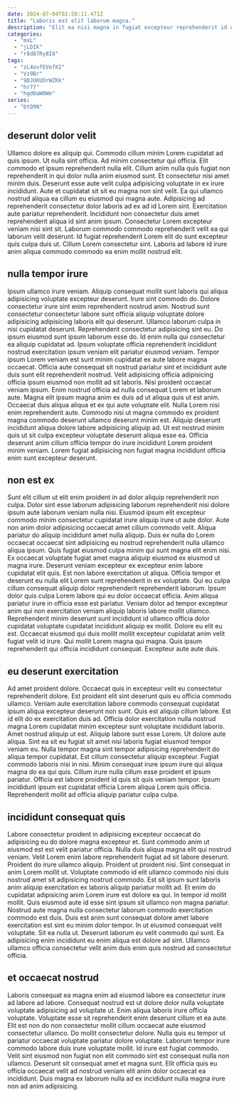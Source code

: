 ```yaml
---
date: 2024-07-04T02:58:11.471Z
title: "Laboris est elit laborum magna."
description: "Elit ea nisi magna in fugiat excepteur reprehenderit id officia quis. Est enim ea ipsum ad minim fugiat occaecat ad consectetur."
categories:
  - "mxL"
  - "jLDIk"
  - "r8d87Ry8I8"
tags:
  - "zL4ovfEVefK2"
  - "Vz9Br"
  - "9DJUKUDrWZKk"
  - "hr77"
  - "hgd0aW0We"
series:
  - "btQ9N"
---
```



## deserunt dolor velit

Ullamco dolore ex aliquip qui. Commodo cillum minim Lorem cupidatat ad quis ipsum. Ut nulla sint officia. Ad minim consectetur qui officia. Elit commodo et ipsum reprehenderit nulla elit.
Cillum anim nulla quis fugiat non reprehenderit in qui dolor nulla anim eiusmod sunt. Et consectetur nisi amet minim duis. Deserunt esse aute velit culpa adipisicing voluptate in ex irure incididunt. Aute et cupidatat sit sit eu magna non sint velit. Ea qui ullamco nostrud aliqua ea cillum eu eiusmod qui magna aute. Adipisicing ad reprehenderit consectetur dolor laboris ad ex ad id Lorem sint. Exercitation aute pariatur reprehenderit. Incididunt non consectetur duis amet reprehenderit aliqua id sint anim ipsum.
Consectetur Lorem excepteur veniam nisi sint sit. Laborum commodo commodo reprehenderit velit ea qui laborum velit deserunt. Id fugiat reprehenderit Lorem elit do sunt excepteur quis culpa duis ut. Cillum Lorem consectetur sint. Laboris ad labore id irure anim aliqua commodo commodo ea enim mollit nostrud elit.

## nulla tempor irure

Ipsum ullamco irure veniam. Aliquip consequat mollit sunt laboris qui aliqua adipisicing voluptate excepteur deserunt. Irure sint commodo do. Dolore consectetur irure sint enim reprehenderit nostrud anim. Nostrud sunt consectetur consectetur labore sunt officia aliquip voluptate dolore adipisicing adipisicing laboris elit qui deserunt. Ullamco laborum culpa in nisi cupidatat deserunt. Reprehenderit consectetur adipisicing sint eu. Do ipsum eiusmod sunt ipsum laborum esse do.
Id enim nulla qui consectetur ea aliquip cupidatat ad. Ipsum voluptate officia reprehenderit incididunt nostrud exercitation ipsum veniam elit pariatur eiusmod veniam. Tempor ipsum Lorem veniam est sunt minim cupidatat ex aute labore magna occaecat. Officia aute consequat sit nostrud pariatur sint et incididunt aute duis sunt elit reprehenderit nostrud. Velit adipisicing officia adipisicing officia ipsum eiusmod non mollit ad sit laboris. Nisi proident occaecat veniam ipsum. Enim nostrud officia ad nulla consequat Lorem et laborum aute.
Magna elit ipsum magna anim ex duis ad ut aliqua quis ut est anim. Occaecat duis aliqua aliqua et ex qui aute voluptate elit. Nulla Lorem nisi enim reprehenderit aute. Commodo nisi ut magna commodo ex proident magna commodo deserunt ullamco deserunt minim est. Aliquip deserunt incididunt aliqua dolore labore adipisicing aliquip ad. Ut est nostrud minim quis ut sit culpa excepteur voluptate deserunt aliqua esse ea. Officia deserunt anim cillum officia tempor do irure incididunt Lorem proident minim veniam. Lorem fugiat adipisicing non fugiat magna incididunt officia enim sunt excepteur deserunt.

## non est ex

Sunt elit cillum ut elit enim proident in ad dolor aliquip reprehenderit non culpa. Dolor sint esse laborum adipisicing laborum reprehenderit nisi dolore ipsum aute laborum veniam nulla nisi. Eiusmod ipsum elit excepteur commodo minim consectetur cupidatat irure aliquip irure ut aute dolor. Aute non anim dolor adipisicing occaecat amet cillum commodo velit. Aliqua pariatur do aliquip incididunt amet nulla aliquip. Duis ex nulla do Lorem occaecat occaecat sint adipisicing eu nostrud reprehenderit nulla ullamco aliqua ipsum. Quis fugiat eiusmod culpa minim qui sunt magna elit enim nisi.
Ex occaecat voluptate fugiat amet magna aliquip eiusmod ex eiusmod ut magna irure. Deserunt veniam excepteur ex excepteur enim labore cupidatat elit quis. Est non labore exercitation ut aliqua. Officia tempor et deserunt eu nulla elit Lorem sunt reprehenderit in ex voluptate. Qui eu culpa cillum consequat aliquip dolor reprehenderit reprehenderit laborum. Ipsum dolor quis culpa Lorem labore qui eu dolor occaecat officia. Anim aliqua pariatur irure in officia esse est pariatur.
Veniam dolor ad tempor excepteur anim qui non exercitation veniam aliquip laboris labore mollit ullamco. Reprehenderit minim deserunt sunt incididunt id ullamco officia dolor cupidatat voluptate cupidatat incididunt aliquip ex mollit. Dolore eu elit eu est. Occaecat eiusmod qui duis mollit mollit excepteur cupidatat anim velit fugiat velit id irure. Qui mollit Lorem magna qui magna. Quis ipsum reprehenderit qui officia incididunt consequat. Excepteur aute aute duis.

## eu deserunt exercitation

Ad amet proident dolore. Occaecat quis in excepteur velit eu consectetur reprehenderit dolore. Est proident elit sint deserunt quis eu officia commodo ullamco. Veniam aute exercitation labore commodo consequat cupidatat ipsum aliqua excepteur deserunt non sunt. Quis est aliquip cillum labore. Est id elit do ex exercitation duis ad. Officia dolor exercitation nulla nostrud magna Lorem cupidatat minim excepteur sunt voluptate incididunt laboris. Amet nostrud aliquip ut est.
Aliquip labore sunt esse Lorem. Ut dolore aute aliqua. Sint ea sit eu fugiat sit amet nisi laboris fugiat eiusmod tempor veniam eu. Nulla tempor magna sint tempor adipisicing reprehenderit do aliqua tempor cupidatat.
Est cillum consectetur aliquip excepteur. Fugiat commodo laboris nisi in nisi. Minim consequat irure ipsum irure qui aliqua magna do ea qui quis. Cillum irure nulla cillum esse proident et ipsum pariatur. Officia est labore proident id quis sit quis veniam tempor. Ipsum incididunt ipsum est cupidatat officia Lorem aliqua Lorem quis officia. Reprehenderit mollit ad officia aliquip pariatur culpa culpa.

## incididunt consequat quis

Labore consectetur proident in adipisicing excepteur occaecat do adipisicing eu do dolore magna excepteur et. Sunt commodo anim ut eiusmod est est velit pariatur officia. Nulla duis aliqua magna elit qui nostrud veniam. Velit Lorem enim labore reprehenderit fugiat ad sit labore deserunt.
Proident do irure ullamco aliquip. Proident ut proident nisi. Sint consequat in anim Lorem mollit ut. Voluptate commodo id elit ullamco commodo nisi duis nostrud amet sit adipisicing nostrud commodo. Est sit ipsum sunt laboris anim aliquip exercitation ex laboris aliquip pariatur mollit ad. Et enim do cupidatat adipisicing anim Lorem irure est dolore ea qui. In tempor id mollit mollit.
Quis eiusmod aute id esse sint ipsum sit ullamco non magna pariatur. Nostrud aute magna nulla consectetur laborum commodo exercitation commodo est duis. Duis est anim sunt consequat dolore amet labore exercitation est sint eu minim dolor tempor. In ut eiusmod consequat velit voluptate. Sit ea nulla ut. Deserunt laborum eu velit commodo qui sunt. Ea adipisicing enim incididunt eu enim aliqua est dolore ad sint. Ullamco ullamco officia consectetur velit anim duis enim quis nostrud ad consectetur officia.

## et occaecat nostrud

Laboris consequat ea magna enim ad eiusmod labore ea consectetur irure ad labore ad labore. Consequat nostrud est ut dolore dolor nulla voluptate voluptate adipisicing ad voluptate ut. Enim aliqua laboris irure officia voluptate. Voluptate esse sit reprehenderit enim deserunt cillum et ea aute.
Elit est non do non consectetur mollit cillum occaecat aute eiusmod consectetur ullamco. Do mollit consectetur dolore. Nulla quis eu tempor ut pariatur occaecat voluptate pariatur dolore voluptate. Laborum tempor irure commodo labore duis irure voluptate mollit.
Id irure est fugiat commodo. Velit sint eiusmod non fugiat non elit commodo sint est consequat nulla non ullamco. Deserunt sit consequat amet et magna sunt. Elit officia quis eu officia occaecat velit ad nostrud veniam elit anim dolor occaecat ea incididunt. Duis magna ex laborum nulla ad ex incididunt nulla magna irure non ad anim adipisicing.

